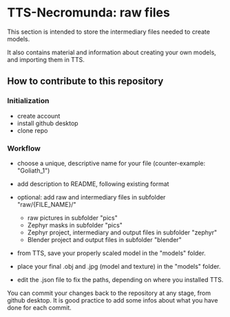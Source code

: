 # TTS-Necromunda: raw files
This section is intended to store the intermediary files needed to create models.

It also contains material and information about creating your own models, and importing them in TTS.


## How to contribute to this repository
### Initialization
- create account
- install github desktop
- clone repo


### Workflow
- choose a unique, descriptive name for your file (counter-example: "Goliath_1")
- add description to README, following existing format
- optional: add raw and intermediary files in subfolder "raw/{FILE_NAME}/"
	- raw pictures in subfolder "pics"
	- Zephyr masks in subfolder "pics"
	- Zephyr project, intermediary and output files in subfolder "zephyr"
	- Blender project and output files in subfolder "blender"
	
- from TTS, save your properly scaled model in the "models" folder.
- place your final .obj and .jpg (model and texture) in the "models" folder.
- edit the .json file to fix the paths, depending on where you installed TTS.

You can commit your changes back to the repository at any stage, from github desktop. It is good practice to add some infos about what you have done for each commit.
